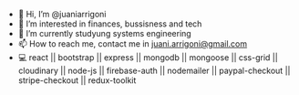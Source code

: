 - 👋 Hi, I’m @juaniarrigoni
- 👀 I’m interested in finances, bussisness and tech
- 🌱 I’m currently studyung systems engineering
- 📫 How to reach me, contact me in juani.arrigoni@gmail.com
- 💻 react || bootstrap || express || mongodb || mongoose || css-grid || cloudinary || node-js || firebase-auth || nodemailer || paypal-checkout || stripe-checkout || redux-toolkit
